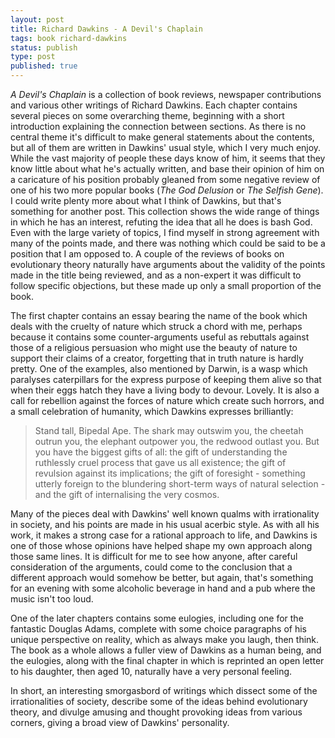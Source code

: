 ```yaml
---
layout: post
title: Richard Dawkins - A Devil's Chaplain
tags: book richard-dawkins
status: publish
type: post
published: true
---
```


*A Devil's Chaplain* is a collection of book reviews, newspaper contributions and various other writings of Richard Dawkins. Each chapter contains several pieces on some overarching theme, beginning with a short introduction explaining the connection between sections. As there is no central theme it's difficult to make general statements about the contents, but all of them are written in Dawkins' usual style, which I very much enjoy. While the vast majority of people these days know of him, it seems that they know little about what he's actually written, and base their opinion of him on a caricature of his position probably gleaned from some negative review of one of his two more popular books (*The God Delusion* or *The Selfish Gene*). I could write plenty more about what I think of Dawkins, but that's something for another post. This collection shows the wide range of things in which he has an interest, refuting the idea that all he does is bash God. Even with the large variety of topics, I find myself in strong agreement with many of the points made, and there was nothing which could be said to be a position that I am opposed to. A couple of the reviews of books on evolutionary theory naturally have arguments about the validity of the points made in the title being reviewed, and as a non-expert it was difficult to follow specific objections, but these made up only a small proportion of the book.

The first chapter contains an essay bearing the name of the book which deals with the cruelty of nature which struck a chord with me, perhaps because it contains some counter-arguments useful as rebuttals against those of a religious persuasion who might use the beauty of nature to support their claims of a creator, forgetting that in truth nature is hardly pretty. One of the examples, also mentioned by Darwin, is a wasp which paralyses caterpillars for the express purpose of keeping them alive so that when their eggs hatch they have a living body to devour. Lovely. It is also a call for rebellion against the forces of nature which create such horrors, and a small celebration of humanity, which Dawkins expresses brilliantly:

>Stand tall, Bipedal Ape. The shark may outswim you, the cheetah outrun you, the elephant outpower you, the redwood outlast you. But you have the biggest gifts of all: the gift of understanding the ruthlessly cruel process that gave us all existence; the gift of revulsion against its implications; the gift of foresight - something utterly foreign to the blundering short-term ways of natural selection - and the gift of internalising the very cosmos.

Many of the pieces deal with Dawkins' well known qualms with irrationality in society, and his points are made in his usual acerbic style. As with all his work, it makes a strong case for a rational approach to life, and Dawkins is one of those whose opinions have helped shape my own approach along those same lines. It is difficult for me to see how anyone, after careful consideration of the arguments, could come to the conclusion that a different approach would somehow be better, but again, that's something for an evening with some alcoholic beverage in hand and a pub where the music isn't too loud.

One of the later chapters contains some eulogies, including one for the fantastic Douglas Adams, complete with some choice paragraphs of his unique perspective on reality, which as always make you laugh, then think. The book as a whole allows a fuller view of Dawkins as a human being, and the eulogies, along with the final chapter in which is reprinted an open letter to his daughter, then aged 10, naturally have a very personal feeling.

In short, an interesting smorgasbord of writings which dissect some of the irrationalities of society, describe some of the ideas behind evolutionary theory, and divulge amusing and thought provoking ideas from various corners, giving a broad view of Dawkins' personality.
